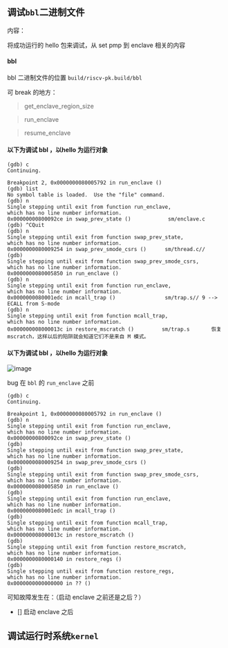 ##  调试`bbl`二进制文件

内容：


将成功运行的 hello 包来调试，从 set pmp 到 enclave 相关的内容 

#### bbl

bbl 二进制文件的位置    `build/riscv-pk.build/bbl`

可 break  的地方：
> get_enclave_region_size

> run_enclave

> resume_enclave


#### 以下为调试 bbl  ，以hello 为运行对象

```
(gdb) c
Continuing.

Breakpoint 2, 0x0000000080005792 in run_enclave ()
(gdb) list
No symbol table is loaded.  Use the "file" command.
(gdb) n
Single stepping until exit from function run_enclave,
which has no line number information.
0x00000000800092ce in swap_prev_state ()            sm/enclave.c
(gdb) ^CQuit
(gdb) n
Single stepping until exit from function swap_prev_state,
which has no line number information.
0x0000000080009254 in swap_prev_smode_csrs ()      sm/thread.c//    
(gdb) 
Single stepping until exit from function swap_prev_smode_csrs,
which has no line number information.
0x0000000080005850 in run_enclave ()
(gdb) n
Single stepping until exit from function run_enclave,
which has no line number information.
0x0000000080001edc in mcall_trap ()                sm/trap.s// 9 --> ECALL from S-mode
(gdb) n
Single stepping until exit from function mcall_trap,
which has no line number information. 
0x000000008000013c in restore_mscratch ()         sm/trap.s       恢复 mscratch，这样以后的陷阱就会知道它们不是来自 M 模式。

```

#### 以下为调试 bbl  ，以hello 为运行对象
![image](https://github.com/MIn515/sel4-test/assets/74185337/4ab9f6b1-01fa-4110-a822-cd209d9a26a2)

bug 在 `bbl` 的 `run_enclave` 之前

```
(gdb) c
Continuing.

Breakpoint 1, 0x0000000080005792 in run_enclave ()
(gdb) n
Single stepping until exit from function run_enclave,
which has no line number information.
0x00000000800092ce in swap_prev_state ()
(gdb) 
Single stepping until exit from function swap_prev_state,
which has no line number information.
0x0000000080009254 in swap_prev_smode_csrs ()
(gdb) 
Single stepping until exit from function swap_prev_smode_csrs,
which has no line number information.
0x0000000080005850 in run_enclave ()
(gdb) 
Single stepping until exit from function run_enclave,
which has no line number information.
0x0000000080001edc in mcall_trap ()
(gdb) 
Single stepping until exit from function mcall_trap,
which has no line number information.
0x000000008000013c in restore_mscratch ()
(gdb) 
Single stepping until exit from function restore_mscratch,
which has no line number information.
0x0000000080000140 in restore_regs ()
(gdb) 
Single stepping until exit from function restore_regs,
which has no line number information.
0x0000000000000000 in ?? ()

```

可知故障发生在：（启动 enclave 之前还是之后？）
- [] 启动 enclave 之后

##  调试运行时系统`kernel`



